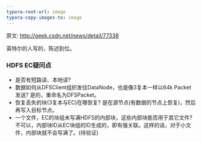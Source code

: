 ```yaml
---
typora-root-url: image
typora-copy-images-to: image
---
```


原文: http://geek.csdn.net/news/detail/77338

英特尔的人写的，陈述到位。



### HDFS EC疑问点

- 是否有短路读、本地读?
- 数据如何从DFSClient组织发往DataNode，也是像3复本一样以64k Packet发送? 是的，重命名为DFSPacket。
- 恢复丢失的块(3复本与EC)在哪恢复?  是在源节点(有数据的节点上恢复)，然后再写入目标节点。
- 一个文件，EC的块组未写满HDFS的内部块，这些内部块能否用于其它文件? 不可以，内部块ID从EC块组的ID生成的，即有强关联。这样的话，对于小文件，内部块就不会写满了。(待验证)
